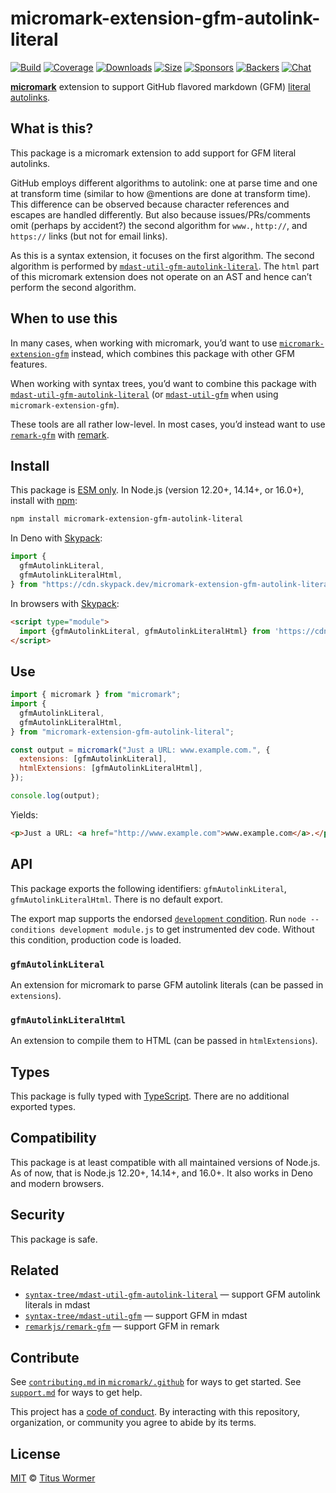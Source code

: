 # micromark-extension-gfm-autolink-literal

[![Build][build-badge]][build] [![Coverage][coverage-badge]][coverage]
[![Downloads][downloads-badge]][downloads] [![Size][size-badge]][size]
[![Sponsors][sponsors-badge]][collective]
[![Backers][backers-badge]][collective] [![Chat][chat-badge]][chat]

**[micromark][micromark]** extension to support GitHub flavored markdown (GFM)
[literal autolinks][literal
autolinks].

## What is this?

This package is a micromark extension to add support for GFM literal autolinks.

GitHub employs different algorithms to autolink: one at parse time and one at
transform time (similar to how @mentions are done at transform time). This
difference can be observed because character references and escapes are handled
differently. But also because issues/PRs/comments omit (perhaps by accident?)
the second algorithm for `www.`, `http://`, and `https://` links (but not for
email links).

As this is a syntax extension, it focuses on the first algorithm. The second
algorithm is performed by
[`mdast-util-gfm-autolink-literal`][mdast-autolink-literal]. The `html` part of
this micromark extension does not operate on an AST and hence can’t perform the
second algorithm.

## When to use this

In many cases, when working with micromark, you’d want to use
[`micromark-extension-gfm`][micromark-extension-gfm] instead, which combines
this package with other GFM features.

When working with syntax trees, you’d want to combine this package with
[`mdast-util-gfm-autolink-literal`][mdast-autolink-literal] (or
[`mdast-util-gfm`][mdast-util-gfm] when using `micromark-extension-gfm`).

These tools are all rather low-level. In most cases, you’d instead want to use
[`remark-gfm`][remark-gfm] with [remark][remark].

## Install

This package is [ESM only][esm]. In Node.js (version 12.20+, 14.14+, or 16.0+),
install with [npm][npm]:

```sh
npm install micromark-extension-gfm-autolink-literal
```

In Deno with [Skypack][Skypack]:

```js
import {
  gfmAutolinkLiteral,
  gfmAutolinkLiteralHtml,
} from "https://cdn.skypack.dev/micromark-extension-gfm-autolink-literal@1?dts";
```

In browsers with [Skypack][Skypack]:

```html
<script type="module">
  import {gfmAutolinkLiteral, gfmAutolinkLiteralHtml} from 'https://cdn.skypack.dev/micromark-extension-gfm-autolink-literal@1?min'
</script>
```

## Use

```js
import { micromark } from "micromark";
import {
  gfmAutolinkLiteral,
  gfmAutolinkLiteralHtml,
} from "micromark-extension-gfm-autolink-literal";

const output = micromark("Just a URL: www.example.com.", {
  extensions: [gfmAutolinkLiteral],
  htmlExtensions: [gfmAutolinkLiteralHtml],
});

console.log(output);
```

Yields:

```html
<p>Just a URL: <a href="http://www.example.com">www.example.com</a>.</p>
```

## API

This package exports the following identifiers: `gfmAutolinkLiteral`,
`gfmAutolinkLiteralHtml`. There is no default export.

The export map supports the endorsed
[`development` condition](https://nodejs.org/api/packages.html#packages_resolving_user_conditions).
Run `node --conditions development module.js` to get instrumented dev code.
Without this condition, production code is loaded.

### `gfmAutolinkLiteral`

An extension for micromark to parse GFM autolink literals (can be passed in
`extensions`).

### `gfmAutolinkLiteralHtml`

An extension to compile them to HTML (can be passed in `htmlExtensions`).

## Types

This package is fully typed with [TypeScript][TypeScript]. There are no
additional exported types.

## Compatibility

This package is at least compatible with all maintained versions of Node.js. As
of now, that is Node.js 12.20+, 14.14+, and 16.0+. It also works in Deno and
modern browsers.

## Security

This package is safe.

## Related

- [`syntax-tree/mdast-util-gfm-autolink-literal`][mdast-autolink-literal] —
  support GFM autolink literals in mdast
- [`syntax-tree/mdast-util-gfm`][mdast-util-gfm] — support GFM in mdast
- [`remarkjs/remark-gfm`][remark-gfm] — support GFM in remark

## Contribute

See [`contributing.md` in `micromark/.github`][contributing] for ways to get
started. See [`support.md`][support] for ways to get help.

This project has a [code of conduct][coc]. By interacting with this repository,
organization, or community you agree to abide by its terms.

## License

[MIT][license] © [Titus Wormer][author]

<!-- Definitions -->

[build-badge]: https://github.com/micromark/micromark-extension-gfm-autolink-literal/workflows/main/badge.svg
[build]: https://github.com/micromark/micromark-extension-gfm-autolink-literal/actions
[coverage-badge]: https://img.shields.io/codecov/c/github/micromark/micromark-extension-gfm-autolink-literal.svg
[coverage]: https://codecov.io/github/micromark/micromark-extension-gfm-autolink-literal
[downloads-badge]: https://img.shields.io/npm/dm/micromark-extension-gfm-autolink-literal.svg
[downloads]: https://www.npmjs.com/package/micromark-extension-gfm-autolink-literal
[size-badge]: https://img.shields.io/bundlephobia/minzip/micromark-extension-gfm-autolink-literal.svg
[size]: https://bundlephobia.com/result?p=micromark-extension-gfm-autolink-literal
[sponsors-badge]: https://opencollective.com/unified/sponsors/badge.svg
[backers-badge]: https://opencollective.com/unified/backers/badge.svg
[collective]: https://opencollective.com/unified
[chat-badge]: https://img.shields.io/badge/chat-discussions-success.svg
[chat]: https://github.com/micromark/micromark/discussions
[npm]: https://docs.npmjs.com/cli/install
[skypack]: https://www.skypack.dev
[license]: license
[author]: https://wooorm.com
[contributing]: https://github.com/micromark/.github/blob/HEAD/contributing.md
[support]: https://github.com/micromark/.github/blob/HEAD/support.md
[coc]: https://github.com/micromark/.github/blob/HEAD/code-of-conduct.md
[esm]: https://gist.github.com/sindresorhus/a39789f98801d908bbc7ff3ecc99d99c
[typescript]: https://www.typescriptlang.org
[micromark]: https://github.com/micromark/micromark
[remark]: https://github.com/remarkjs/remark
[micromark-extension-gfm]: https://github.com/micromark/micromark-extension-gfm
[mdast-autolink-literal]: https://github.com/syntax-tree/mdast-util-gfm-autolink-literal
[mdast-util-gfm]: https://github.com/syntax-tree/mdast-util-gfm
[remark-gfm]: https://github.com/remarkjs/remark-gfm
[literal autolinks]: https://github.github.com/gfm/#autolinks-extension-

